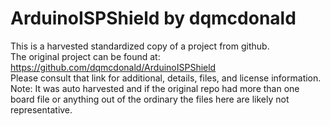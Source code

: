 
# ArduinoISPShield by dqmcdonald  
This is a harvested standardized copy of a project from github.  
The original project can be found at:  
https://github.com/dqmcdonald/ArduinoISPShield  
Please consult that link for additional, details, files, and license information.  
Note: It was auto harvested and if the original repo had more than one board file or anything out of the ordinary the files here are likely not representative.  
    